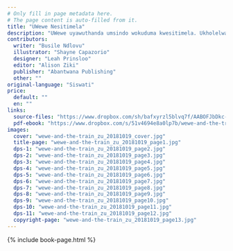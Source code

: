 ```yaml
---
# Only fill in page metadata here.
# The page content is auto-filled from it.
title: "UWewe Nesitimela"
description: "UWewe uyawuthanda umsindo wokuduma kwesitimela. Ukholelwa ekutheni sisuke sibiza igama lakhe njalo uma sidlula ngakubo. Ngelinye ilanga unina uyammangaza. Engabe uzommangaza ngani?"
contributors:
  writer: "Busile Ndlovu"
  illustrator: "Shayne Capazorio"
  designer: "Leah Prinsloo"
  editor: "Alison Ziki"
  publisher: "Abantwana Publishing"
  other: ""
original-language: "Siswati"
price:
  default: ""
  en: ""
links:
  source-files: "https://www.dropbox.com/sh/bafxyrzl5blvq7f/AABOFJbDkc-z7zP46zomqVVta?dl=0"
  pdf-ebook: "https://www.dropbox.com/s/51v4694e8a0lp7b/wewe-and-the-train_zu_20181019.pdf?dl=0"
images:
  cover: "wewe-and-the-train_zu_20181019_cover.jpg"
  title-page: "wewe-and-the-train_zu_20181019_page1.jpg"
  dps-1: "wewe-and-the-train_zu_20181019_page2.jpg"
  dps-2: "wewe-and-the-train_zu_20181019_page3.jpg"
  dps-3: "wewe-and-the-train_zu_20181019_page4.jpg"
  dps-4: "wewe-and-the-train_zu_20181019_page5.jpg"
  dps-5: "wewe-and-the-train_zu_20181019_page6.jpg"
  dps-6: "wewe-and-the-train_zu_20181019_page7.jpg"
  dps-7: "wewe-and-the-train_zu_20181019_page8.jpg"
  dps-8: "wewe-and-the-train_zu_20181019_page9.jpg"
  dps-9: "wewe-and-the-train_zu_20181019_page10.jpg"
  dps-10: "wewe-and-the-train_zu_20181019_page11.jpg"
  dps-11: "wewe-and-the-train_zu_20181019_page12.jpg"
  copyright-page: "wewe-and-the-train_zu_20181019_page13.jpg"
---
```


{% include book-page.html %}


